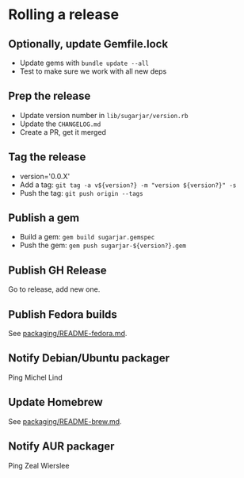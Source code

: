 # Rolling a release

## Optionally, update Gemfile.lock

* Update gems with `bundle update --all`
* Test to make sure we work with all new deps

## Prep the release

* Update version number in `lib/sugarjar/version.rb`
* Update the `CHANGELOG.md`
* Create a PR, get it merged

## Tag the release

* version='0.0.X'
* Add a tag: `git tag -a v${version?} -m "version ${version?}" -s`
* Push the tag: `git push origin --tags`

## Publish a gem

* Build a gem: `gem build sugarjar.gemspec`
* Push the gem: `gem push sugarjar-${version?}.gem`

## Publish GH Release

Go to release, add new one.

## Publish Fedora builds

See [packaging/README-fedora.md](packaging/README-fedora.md).

## Notify Debian/Ubuntu packager

Ping Michel Lind

## Update Homebrew

See [packaging/README-brew.md](packaging/README-brew.md).

## Notify AUR packager

Ping Zeal Wierslee
